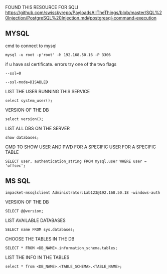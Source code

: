 FOUND THIS RESOURCE FOR SQLI
https://github.com/swisskyrepo/PayloadsAllTheThings/blob/master/SQL%20Injection/PostgreSQL%20Injection.md#postgresql-command-execution
## MYSQL

cmd to connect to mysql 
```
mysql -u root -p'root' -h 192.168.50.16 -P 3306
```
if u have ssl certificate. errors try one of the two flags
```
--ssl=0
```
```
--ssl-mode=DISABLED
```
LIST THE USER RUNNING THIS SERVICE
```
select system_user();
```
VERSION OF THE DB
```
select version();
```
LIST ALL DBS ON THE SERVER
```
show databases;
```
CMD TO SHOW USER AND PWD FOR A SPECIFIC USER FOR A SPECIFIC TABLE
```
SELECT user, authentication_string FROM mysql.user WHERE user = 'offsec';
```


## MS SQL

```
impacket-mssqlclient Administrator:Lab123@192.168.50.18 -windows-auth
```
VERSION OF THE DB
```
SELECT @@version;
```
LIST AVAILABLE DATABASES
```
SELECT name FROM sys.databases;
```
CHOOSE THE TABLES IN THE DB
```
SELECT * FROM <DB_NAME>.information_schema.tables;
```
LIST THE INFO IN THE TABLES
```
select * from <DB_NAME>.<TABLE_SCHEMA>.<TABLE_NAME>;
```


